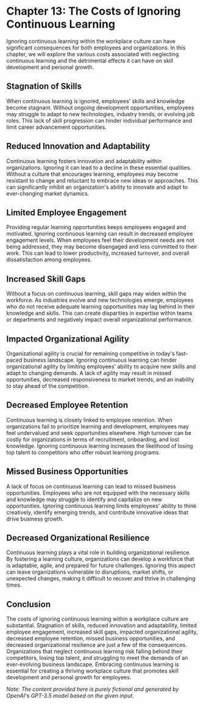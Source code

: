 Chapter 13: The Costs of Ignoring Continuous Learning
=====================================================

Ignoring continuous learning within the workplace culture can have significant consequences for both employees and organizations. In this chapter, we will explore the various costs associated with neglecting continuous learning and the detrimental effects it can have on skill development and personal growth.

Stagnation of Skills
--------------------

When continuous learning is ignored, employees' skills and knowledge become stagnant. Without ongoing development opportunities, employees may struggle to adapt to new technologies, industry trends, or evolving job roles. This lack of skill progression can hinder individual performance and limit career advancement opportunities.

Reduced Innovation and Adaptability
-----------------------------------

Continuous learning fosters innovation and adaptability within organizations. Ignoring it can lead to a decline in these essential qualities. Without a culture that encourages learning, employees may become resistant to change and reluctant to embrace new ideas or approaches. This can significantly inhibit an organization's ability to innovate and adapt to ever-changing market dynamics.

Limited Employee Engagement
---------------------------

Providing regular learning opportunities keeps employees engaged and motivated. Ignoring continuous learning can result in decreased employee engagement levels. When employees feel their development needs are not being addressed, they may become disengaged and less committed to their work. This can lead to lower productivity, increased turnover, and overall dissatisfaction among employees.

Increased Skill Gaps
--------------------

Without a focus on continuous learning, skill gaps may widen within the workforce. As industries evolve and new technologies emerge, employees who do not receive adequate learning opportunities may lag behind in their knowledge and skills. This can create disparities in expertise within teams or departments and negatively impact overall organizational performance.

Impacted Organizational Agility
-------------------------------

Organizational agility is crucial for remaining competitive in today's fast-paced business landscape. Ignoring continuous learning can hinder organizational agility by limiting employees' ability to acquire new skills and adapt to changing demands. A lack of agility may result in missed opportunities, decreased responsiveness to market trends, and an inability to stay ahead of the competition.

Decreased Employee Retention
----------------------------

Continuous learning is closely linked to employee retention. When organizations fail to prioritize learning and development, employees may feel undervalued and seek opportunities elsewhere. High turnover can be costly for organizations in terms of recruitment, onboarding, and lost knowledge. Ignoring continuous learning increases the likelihood of losing top talent to competitors who offer robust learning programs.

Missed Business Opportunities
-----------------------------

A lack of focus on continuous learning can lead to missed business opportunities. Employees who are not equipped with the necessary skills and knowledge may struggle to identify and capitalize on new opportunities. Ignoring continuous learning limits employees' ability to think creatively, identify emerging trends, and contribute innovative ideas that drive business growth.

Decreased Organizational Resilience
-----------------------------------

Continuous learning plays a vital role in building organizational resilience. By fostering a learning culture, organizations can develop a workforce that is adaptable, agile, and prepared for future challenges. Ignoring this aspect can leave organizations vulnerable to disruptions, market shifts, or unexpected changes, making it difficult to recover and thrive in challenging times.

Conclusion
----------

The costs of ignoring continuous learning within a workplace culture are substantial. Stagnation of skills, reduced innovation and adaptability, limited employee engagement, increased skill gaps, impacted organizational agility, decreased employee retention, missed business opportunities, and decreased organizational resilience are just a few of the consequences. Organizations that neglect continuous learning risk falling behind their competitors, losing top talent, and struggling to meet the demands of an ever-evolving business landscape. Embracing continuous learning is essential for creating a thriving workplace culture that promotes skill development and personal growth for employees.

*Note: The content provided here is purely fictional and generated by OpenAI's GPT-3.5 model based on the given input.*
